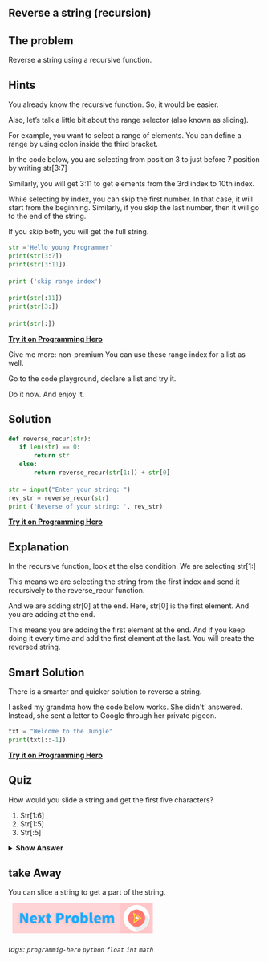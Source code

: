 ## Reverse a string (recursion)

## The problem 
Reverse a string using a recursive function.

## Hints
You already know the recursive function. So, it would be easier. 

Also, let’s talk a little bit about the range selector (also known as slicing).

For example, you want to select a range of elements. You can define a range by using colon inside the third bracket.

In the code below, you are selecting from position 3 to just before 7 position by writing str[3:7]

Similarly, you will get 3:11 to get elements from the 3rd index to 10th index. 

While selecting by index, you can skip the first number. In that case, it will start from the beginning. Similarly, if you skip the last number, then it will go to the end of the string.

If you skip both, you will get the full string.

```python
str ='Hello young Programmer'
print(str[3:7])
print(str[3:11])

print ('skip range index')

print(str[:11])
print(str[3:])

print(str[:])
```

**[Try it on Programming Hero](https://play.google.com/store/apps/details?id=com.learnprogramming.codecamp)**

Give me more: non-premium
You can use these range index for a list as well. 

Go to the code playground, declare a list and try it.

Do it now. And enjoy it.

## Solution
```python
def reverse_recur(str):
   if len(str) == 0:
       return str
   else:
       return reverse_recur(str[1:]) + str[0]
 
str = input("Enter your string: ")
rev_str = reverse_recur(str)
print ('Reverse of your string: ', rev_str)
```
**[Try it on Programming Hero](https://play.google.com/store/apps/details?id=com.learnprogramming.codecamp)**

## Explanation
In the recursive function, look at the else condition. We are selecting str[1:] 

This means we are selecting the string from the first index and send it recursively to the reverse_recur function. 

And  we are adding str[0] at the end. Here, str[0] is the first element. And you are adding at the end. 

This means you are adding the first element at the end. And if you keep doing it every time and add the first element at the last. You will create the reversed string.


## Smart Solution
There is a smarter and quicker solution to reverse a string.

I asked my grandma how the code below works. She didn't’ answered.  Instead, she sent a letter to Google through her private pigeon. 

```python
txt = "Welcome to the Jungle"
print(txt[::-1])
```
 
**[Try it on Programming Hero](https://play.google.com/store/apps/details?id=com.learnprogramming.codecamp)**
 
## Quiz
How would you slide a string and get the first five characters?

1. Str[1:6]
2. Str[1:5]
3. Str[:5]


<details>
 <summary><b>Show Answer</b></summary>
   <p>The answer is: 3</p>
 </details>

## take Away
You can slice a string to get a part of the string. 
 

 
&nbsp;
[![Next Page](../assets/next-button.png)](Reverse-Number.md)
&nbsp;

###### tags: `programmig-hero` `python` `float` `int` `math`


